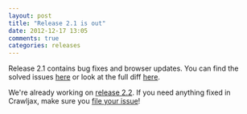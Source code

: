 ```yaml
---
layout: post
title: "Release 2.1 is out"
date: 2012-12-17 13:05
comments: true
categories: releases
---
```

Release 2.1 contains bug fixes and browser updates. You can find the solved issues [here](https://github.com/crawljax/crawljax/issues?milestone=1&state=closed) or look at the full diff [here](https://github.com/crawljax/crawljax/compare/crawljax-2.0...crawljax-2.1).

We're already working on [release 2.2](https://github.com/crawljax/crawljax/issues?milestone=2). If you need anything fixed in Crawljax, make sure you [file your issue](https://github.com/crawljax/crawljax/issues)!